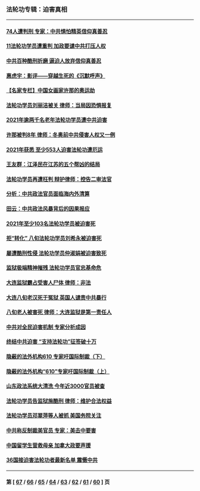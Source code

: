 ### 法轮功专辑：迫害真相
---
#### [74人遭判刑 专家：中共惧怕精英信仰真善忍](../../pages/nf4379/n13520765.md?01240430) 
#### [11法轮功学员遭重判 加政要谴中共打压人权](../../pages/nf4379/n13521294.md?01240430) 
#### [中共百种酷刑折磨 逼迫人放弃信仰真善忍](../../pages/nf4379/n13518038.md?01240430) 
#### [惠虎宇：影评——穿越生死的《沉默呼声》](../../pages/nf4379/n13516514.md?01240430) 
#### [【名家专栏】中国女画家许那的奥运劫](../../pages/nf4379/n13491603.md?01240430) 
#### [法轮功学员刘丽洁被关 律师：当局因恐惧报复](../../pages/nf4379/n13515441.md?01240430) 
#### [2021年逾两千名老年法轮功学员遭中共迫害](../../pages/nf4379/n13513237.md?01240430) 
#### [许那被判8年 律师：冬奥前中共侵害人权又一例](../../pages/nf4379/n13508986.md?01240430) 
#### [2021年获悉 至少553人迫害法轮功遭厄运](../../pages/nf4379/n13504657.md?01240430) 
#### [王友群：江泽民在江苏的五个帮凶的结局](../../pages/nf4379/n13503194.md?01240430) 
#### [法轮功学员再遭枉判 辩护律师：控告二审法官](../../pages/nf4379/n13499952.md?01240430) 
#### [分析：中共政法官员面临海内外清算](../../pages/nf4379/n13495811.md?01240430) 
#### [田云：中共政法风暴背后的因果报应](../../pages/nf4379/n13496264.md?01240430) 
#### [2021年至少103名法轮功学员被迫害死](../../pages/nf4379/n13495075.md?01240430) 
#### [拒“转化” 八旬法轮功学员刘希永被迫害死](../../pages/nf4379/n13488696.md?01240430) 
#### [屡遭酷刑性侵 法轮功学员仲淑娟被迫害致死](../../pages/nf4379/n13485930.md?01240430) 
#### [监狱极端精神摧残 法轮功学员官忠基命危](../../pages/nf4379/n13486254.md?01240430) 
#### [大连监狱霸占受害人尸体 律师：非法](../../pages/nf4379/n13481295.md?01240430) 
#### [大连八旬老汉死于冤狱 英国人谴责中共暴行](../../pages/nf4379/n13480118.md?01240430) 
#### [八旬老人被害死 律师：大连监狱是第一责任人](../../pages/nf4379/n13478838.md?01240430) 
#### [中共对全民迫害机制 专家分析成因](../../pages/nf4379/n13479680.md?01240430) 
#### [终结中共迫害 “支持法轮功”征签破十万](../../pages/nf4379/n13471084.md?01240430) 
#### [隐蔽的法外机构610 专家吁国际制裁（下）](../../pages/nf4379/n13462906.md?01240430) 
#### [隐蔽的法外机构“610”专家吁国际制裁（上）](../../pages/nf4379/n13459414.md?01240430) 
#### [山东政法系统大清洗 今年近3000官员被查](../../pages/nf4379/n13458775.md?01240430) 
#### [法轮功学员告监狱施酷刑 律师：维护合法权益](../../pages/nf4379/n13453400.md?01240430) 
#### [法轮功学员邓翠萍等人被抓 美国务院关注](../../pages/nf4379/n13451524.md?01240430) 
#### [中共称反制裁美官员 专家：美击中要害](../../pages/nf4379/n13452005.md?01240430) 
#### [中国留学生营救母亲 加拿大政要声援](../../pages/nf4379/n13449183.md?01240430) 
#### [36国接迫害法轮功者最新名单 震慑中共](../../pages/nf4379/n13445909.md?01240430) 

---
#### 第 [ [67](./67.md?01240430) / [66](./66.md?01240430) / [65](./65.md?01240430) / [64](./64.md?01240430) / [63](./63.md?01240430) / [62](./62.md?01240430) / [61](./61.md?01240430) / [60](./60.md?01240430) ] 页
